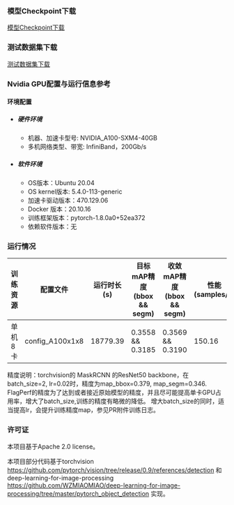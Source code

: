 ### 模型Checkpoint下载
[模型Checkpoint下载](../../benchmarks/mask_rcnn/README.md#模型checkpoint)
### 测试数据集下载
[测试数据集下载](../../benchmarks/mask_rcnn/README.md#数据集下载地址)

### Nvidia GPU配置与运行信息参考
#### 环境配置

- ##### 硬件环境
    - 机器、加速卡型号: NVIDIA_A100-SXM4-40GB
    - 多机网络类型、带宽: InfiniBand，200Gb/s

- ##### 软件环境
   - OS版本：Ubuntu 20.04
   - OS kernel版本: 5.4.0-113-generic     
   - 加速卡驱动版本：470.129.06
   - Docker 版本：20.10.16
   - 训练框架版本：pytorch-1.8.0a0+52ea372
   - 依赖软件版本：无


### 运行情况
| 训练资源 | 配置文件        | 运行时长(s) | 目标mAP精度(bbox && segm) | 收敛mAP精度(bbox && segm) | 性能(samples/s) |
| -------- | --------------- | ----------- | ------------------------- | ------------------------- | --------------- |
| 单机8卡  | config_A100x1x8 | 18779.39    | 0.3558 && 0.3185          | 0.3569 && 0.3190          | 150.16          |

精度说明：torchvision的 MaskRCNN 的ResNet50 backbone，在batch_size=2, lr=0.02时，精度为map_bbox=0.379, map_segm=0.346.
FlagPerf的精度为了达到或者接近原始模型的精度，并且尽可能提高单卡GPU占用率，增大了batch_size,训练的精度有略微的降低。
增大batch_size的同时，适当提高lr，会提升训练精度map，参见PR附件训练日志。


### 许可证
本项目基于Apache 2.0 license。

本项目部分代码基于torchvision https://github.com/pytorch/vision/tree/release/0.9/references/detection 和 deep-learning-for-image-processing
https://github.com/WZMIAOMIAO/deep-learning-for-image-processing/tree/master/pytorch_object_detection 实现。